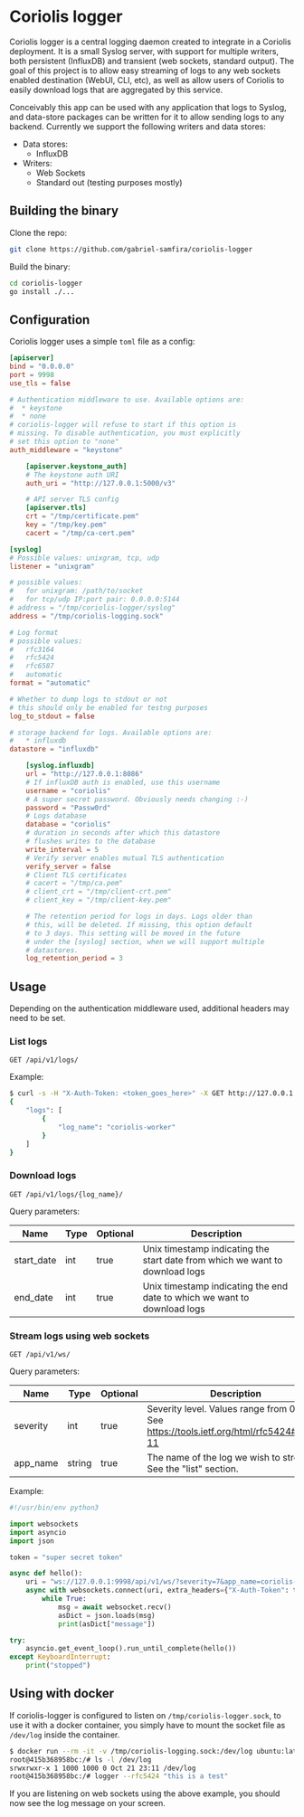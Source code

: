 # Coriolis logger

Coriolis logger is a central logging daemon created to integrate in a Coriolis deployment. It is a small Syslog server, with support for multiple writers, both persistent (InfluxDB) and transient (web sockets, standard output). The goal of this project is to allow easy streaming of logs to any web sockets enabled destination (WebUI, CLI, etc), as well as allow users of Coriolis to easily download logs that are aggregated by this service.

Conceivably this app can be used with any application that logs to Syslog, and data-store packages can be written for it to allow sending logs to any backend. Currently we support the following writers and data stores:

  * Data stores:
    * InfluxDB
  * Writers:
    * Web Sockets
    * Standard out (testing purposes mostly)

## Building the binary

Clone the repo:

```bash
git clone https://github.com/gabriel-samfira/coriolis-logger
```

Build the binary:

```bash
cd coriolis-logger
go install ./...
```

## Configuration

Coriolis logger uses a simple ```toml``` file as a config:

```toml
[apiserver]
bind = "0.0.0.0"
port = 9998
use_tls = false

# Authentication middleware to use. Available options are:
#  * keystone
#  * none
# coriolis-logger will refuse to start if this option is
# missing. To disable authentication, you must explicitly
# set this option to "none"
auth_middleware = "keystone"

    [apiserver.keystone_auth]
    # The keystone auth URI
    auth_uri = "http://127.0.0.1:5000/v3"

    # API server TLS config
    [apiserver.tls]
    crt = "/tmp/certificate.pem"
    key = "/tmp/key.pem"
    cacert = "/tmp/ca-cert.pem"

[syslog]
# Possible values: unixgram, tcp, udp
listener = "unixgram"

# possible values:
#   for unixgram: /path/to/socket
#   for tcp/udp IP:port pair: 0.0.0.0:5144 
# address = "/tmp/coriolis-logger/syslog"
address = "/tmp/coriolis-logging.sock"

# Log format
# possible values:
#   rfc3164
#   rfc5424
#   rfc6587
#   automatic
format = "automatic"

# Whether to dump logs to stdout or not
# this should only be enabled for testng purposes
log_to_stdout = false

# storage backend for logs. Available options are:
#   * influxdb
datastore = "influxdb"

    [syslog.influxdb]
    url = "http://127.0.0.1:8086"
    # If influxDB auth is enabled, use this username
    username = "coriolis"
    # A super secret password. Obviously needs changing :-)
    password = "Passw0rd"
    # Logs database
    database = "coriolis"
    # duration in seconds after which this datastore
    # flushes writes to the database
    write_interval = 5
    # Verify server enables mutual TLS authentication
    verify_server = false
    # Client TLS certificates
    # cacert = "/tmp/ca.pem"
    # client_crt = "/tmp/client-crt.pem"
    # client_key = "/tmp/client-key.pem"

    # The retention period for logs in days. Logs older than
    # this, will be deleted. If missing, this option default
    # to 3 days. This setting will be moved in the future
    # under the [syslog] section, when we will support multiple
    # datastores.
    log_retention_period = 3
```

## Usage

Depending on the authentication middleware used, additional headers may need to be set. 

### List logs

```
GET /api/v1/logs/
```

Example:

```bash
$ curl -s -H "X-Auth-Token: <token_goes_here>" -X GET http://127.0.0.1:9998/api/v1/logs/ | python -m json.tool
{
    "logs": [
        {
            "log_name": "coriolis-worker"
        }
    ]
}
```

### Download logs

```
GET /api/v1/logs/{log_name}/
```

Query parameters:

|    Name    | Type | Optional | Description                                                                  |
| ---------- | ---- | -------- | ---------------------------------------------------------------------------- |
| start_date | int  |   true   | Unix timestamp indicating the start date from which we want to download logs |
| end_date   | int  |   true   | Unix timestamp indicating the end date to which we want to download logs     |

### Stream logs using web sockets

```
GET /api/v1/ws/
```

Query parameters:

|    Name    |  Type   | Optional | Description                                                                               |
| ---------- | ------- | -------- | ----------------------------------------------------------------------------------------- |
| severity   |   int   |   true   | Severity level. Values range from 0 to 7. See https://tools.ietf.org/html/rfc5424#page-11 |
| app_name   |  string |   true   | The name of the log we wish to stream. See the "list" section.                            |


Example:

```python
#!/usr/bin/env python3

import websockets
import asyncio
import json

token = "super secret token"

async def hello():
    uri = "ws://127.0.0.1:9998/api/v1/ws/?severity=7&app_name=coriolis-worker"
    async with websockets.connect(uri, extra_headers={"X-Auth-Token": token}) as websocket:
        while True:
            msg = await websocket.recv()
            asDict = json.loads(msg)
            print(asDict["message"])

try:
    asyncio.get_event_loop().run_until_complete(hello())
except KeyboardInterrupt:
    print("stopped")

```

## Using with docker

If coriolis-logger is configured to listen on ```/tmp/coriolis-logger.sock```, to use it with a docker container, you simply have to mount the socket file as ```/dev/log``` inside the container.

```bash
$ docker run --rm -it -v /tmp/coriolis-logging.sock:/dev/log ubuntu:latest bash
root@415b368958bc:/# ls -l /dev/log
srwxrwxr-x 1 1000 1000 0 Oct 21 23:11 /dev/log
root@415b368958bc:/# logger --rfc5424 "this is a test"
```

If you are listening on web sockets using the above example, you should now see the log message on your screen. 